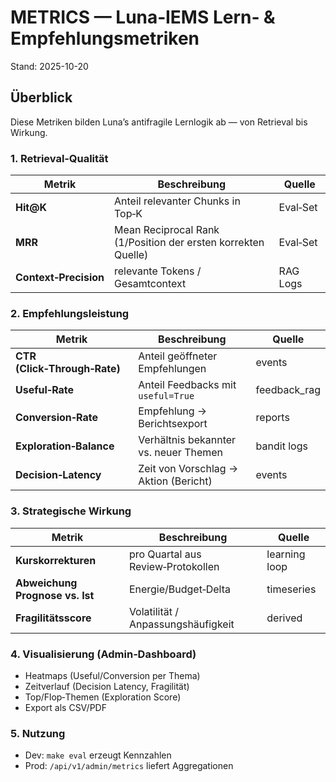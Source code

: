 # METRICS — Luna‑IEMS Lern‑ & Empfehlungsmetriken
Stand: 2025-10-20

## Überblick
Diese Metriken bilden Luna’s antifragile Lernlogik ab — von Retrieval bis Wirkung.

### 1. Retrieval‑Qualität
| Metrik | Beschreibung | Quelle |
|--------|---------------|--------|
| **Hit@K** | Anteil relevanter Chunks in Top‑K | Eval‑Set |
| **MRR** | Mean Reciprocal Rank (1/Position der ersten korrekten Quelle) | Eval‑Set |
| **Context‑Precision** | relevante Tokens / Gesamtcontext | RAG Logs |

### 2. Empfehlungsleistung
| Metrik | Beschreibung | Quelle |
|--------|---------------|--------|
| **CTR (Click‑Through‑Rate)** | Anteil geöffneter Empfehlungen | events |
| **Useful‑Rate** | Anteil Feedbacks mit `useful=True` | feedback_rag |
| **Conversion‑Rate** | Empfehlung → Berichtsexport | reports |
| **Exploration‑Balance** | Verhältnis bekannter vs. neuer Themen | bandit logs |
| **Decision‑Latency** | Zeit von Vorschlag → Aktion (Bericht) | events |

### 3. Strategische Wirkung
| Metrik | Beschreibung | Quelle |
|--------|---------------|--------|
| **Kurskorrekturen** | pro Quartal aus Review‑Protokollen | learning loop |
| **Abweichung Prognose vs. Ist** | Energie/Budget‑Delta | timeseries |
| **Fragilitätsscore** | Volatilität / Anpassungshäufigkeit | derived |

### 4. Visualisierung (Admin‑Dashboard)
- Heatmaps (Useful/Conversion per Thema)
- Zeitverlauf (Decision Latency, Fragilität)
- Top/Flop‑Themen (Exploration Score)
- Export als CSV/PDF

### 5. Nutzung
- Dev: `make eval` erzeugt Kennzahlen
- Prod: `/api/v1/admin/metrics` liefert Aggregationen
